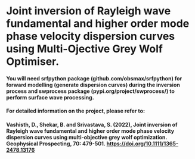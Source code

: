 # Joint inversion of Rayleigh wave fundamental and higher order mode phase velocity dispersion curves using Multi-Ojective Grey Wolf Optimiser.

#### You will need srfpython package (github.com/obsmax/srfpython) for forward modelling (generate dispersion curves) during the inversion process and swprocess package (pypi.org/project/swprocess/) to perform surface wave processing.

#### For detailed information on the project, please refer to:

#### Vashisth, D., Shekar, B. and Srivastava, S. (2022), Joint inversion of Rayleigh wave fundamental and higher order mode phase velocity dispersion curves using multi-objective grey wolf optimization. Geophysical Prospecting, 70: 479-501. https://doi.org/10.1111/1365-2478.13176
